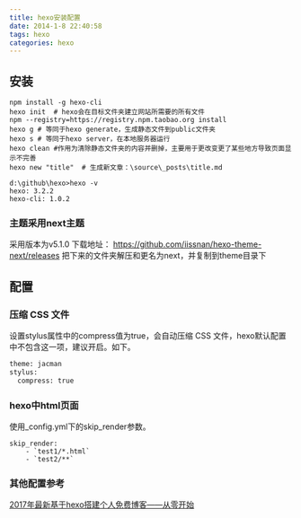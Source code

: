 ```yaml
---
title: hexo安装配置
date: 2014-1-8 22:40:58
tags: hexo
categories: hexo
---
```

## 安装
```
npm install -g hexo-cli
hexo init  # hexo会在目标文件夹建立网站所需要的所有文件
npm --registry=https://registry.npm.taobao.org install
hexo g # 等同于hexo generate，生成静态文件到public文件夹
hexo s # 等同于hexo server，在本地服务器运行
hexo clean #作用为清除静态文件夹的内容并删掉，主要用于更改变更了某些地方导致页面显示不完善
hexo new "title"  # 生成新文章：\source\_posts\title.md

d:\github\hexo>hexo -v
hexo: 3.2.2
hexo-cli: 1.0.2
```
### 主题采用next主题
采用版本为v5.1.0
下载地址：
https://github.com/iissnan/hexo-theme-next/releases
把下来的文件夹解压和更名为next，并复制到theme目录下

## 配置
### 压缩 CSS 文件
设置stylus属性中的compress值为true，会自动压缩 CSS 文件，hexo默认配置中不包含这一项，建议开启。如下。
```xml
theme: jacman
stylus:
  compress: true

```
### hexo中html页面
使用_config.yml下的skip_render参数。
```
skip_render:
    - `test1/*.html`
    - `test2/**`

```
### 其他配置参考
[2017年最新基于hexo搭建个人免费博客——从零开始](http://www.cduyzh.com/hexo-settings-1/)
